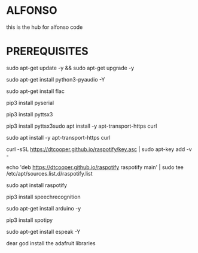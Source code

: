 # ALFONSO
this is the hub for alfonso code
# PREREQUISITES
sudo apt-get update -y && sudo apt-get upgrade -y

sudo apt-get install python3-pyaudio -Y

sudo apt-get install flac

pip3 install pyserial

pip3 install pyttsx3

pip3 install pyttsx3sudo apt install -y apt-transport-https curl

sudo apt install -y apt-transport-https curl

curl -sSL https://dtcooper.github.io/raspotify/key.asc | sudo apt-key add -v -

echo 'deb https://dtcooper.github.io/raspotify raspotify main' | sudo tee /etc/apt/sources.list.d/raspotify.list

sudo apt install raspotify

pip3 install speechrecognition

sudo apt-get install arduino -y

pip3 install spotipy

sudo apt-get install espeak -Y

dear god install the adafruit libraries
